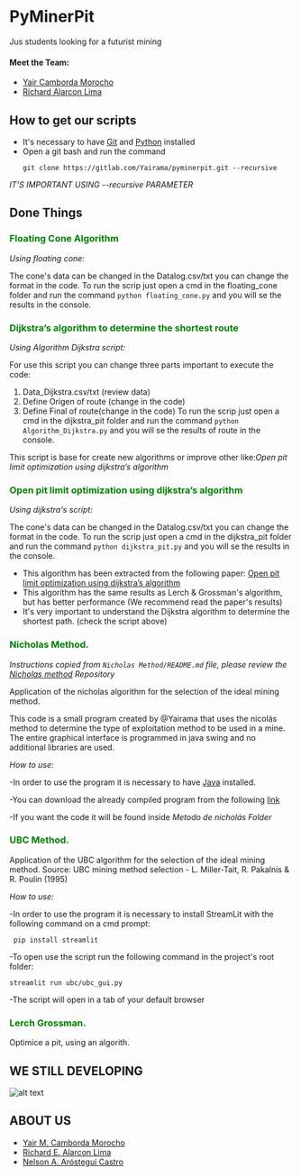 # PyMinerPit

Jus students looking for a futurist mining

#### Meet the Team:
- [Yair Camborda Morocho](https://www.linkedin.com/in/yairama/)
- [Richard Alarcon Lima](https://www.linkedin.com/in/richardeberthalarconlima/)

## How to get our scripts

- It's necessary to have [Git](https://git-scm.com) and [Python](https://www.python.org) installed
- Open a git bash and run the command 
    ``` 
    git clone https://gitlab.com/Yairama/pyminerpit.git --recursive
    ```
_IT'S IMPORTANT USING --recursive PARAMETER_


## Done Things

### <span style="color:green"> Floating Cone Algorithm </span>
_Using floating cone:_

The cone's data can be changed in the Datalog.csv/txt you can change the format in the code.
To run the scrip just open a cmd in the floating_cone folder and run the command `python floating_cone.py` and you will se the results in the console.

### <span style="color:green"> Dijkstra’s algorithm to determine the shortest route </span>
_Using Algorithm Dijkstra script:_

For use this script you can change three parts important to execute the code:
  1. Data_Dijkstra.csv/txt (review data)
  2. Define Origen of route (change in the code)
  3. Define Final of route(change in the code)
To run the scrip just open a cmd in the dijkstra_pit folder and run the command `python Algorithm_Dijkstra.py` and you will se the results of route in the console.
     
This script is base for create new algorithms or improve other like:_Open pit limit optimization using dijkstra’s algorithm_

### <span style="color:green"> Open pit limit optimization using dijkstra’s algorithm </span>
_Using dijkstra's script:_

The cone's data can be changed in the Datalog.csv/txt you can change the format in the code. 
To run the scrip just open a cmd in the dijkstra_pit folder and run the command `python dijkstra_pit.py` and you will se the results in the console.
- This algorithm has been extracted from the following paper: [Open pit limit optimization using dijkstra’s algorithm](https://ijmge.ut.ac.ir/article_75161_73cf9766e88e3e69c2b09d8707eeb612.pdf)
- This algorithm has the same results as Lerch & Grossman's algorithm, but has better performance (We recommend read the paper's results)
- It's very important to understand the Dijkstra algorithm to determine the shortest path. (check the script above)

### <span style="color:green"> Nicholas Method.</span>

_Instructions copied from `Nicholas Method/README.md` file, please review the [_Nicholas method_](https://gitlab.com/Yairama/NicholasMethod.git) Repository_

Application of the nicholas algorithm for the selection of the ideal mining method.

This code is a small program created by @Yairama that uses
the nicolás method to determine the type of exploitation method to be used in a mine.
The entire graphical interface is programmed in java swing and no additional libraries are used.

_How to use:_

-In order to use the program it is necessary to have [Java](https://www.java.com/es/download/) installed.

-You can download the already compiled program from the following [link](https://drive.google.com/drive/folders/1bJaWH1tzEO5ud8vJ3awrHlv82mYJN-uH?usp=sharing)

-If you want the code it will be found inside _Metodo de nicholás Folder_

### <span style="color:green"> UBC Method.</span>
Application of the UBC algorithm for the selection of the ideal mining method.
Source: UBC mining method selection - L. Miller-Tait, R. Pakalnis & R. Poulin (1995)

_How to use:_

-In order to use the program it is necessary to install StreamLit with the following command on a cmd prompt:

```  pip install streamlit   ``` 

-To open use the script run the following command in the project's root folder:
  
```streamlit run ubc/ubc_gui.py```

-The script will open in a tab of your default browser
### <span style="color:green"> Lerch Grossman.</span>
Optimice a pit, using an algorith.
## WE STILL DEVELOPING

![alt text](https://i.pinimg.com/originals/b1/4f/1c/b14f1c6d36b5102da0823d6c99929f12.gif)

## ABOUT US

- [Yair M. Camborda Morocho](https://www.linkedin.com/in/yairama/)
- [Richard E. Alarcon Lima](https://www.linkedin.com/in/richardeberthalarconlima/)
- [Nelson A. Aróstegui Castro](https://www.linkedin.com/in/nelson-amadeo-arostegui-castro/)